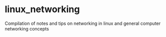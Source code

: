 # linux_networking
Compilation of notes and tips on networking in linux and general computer networking concepts

